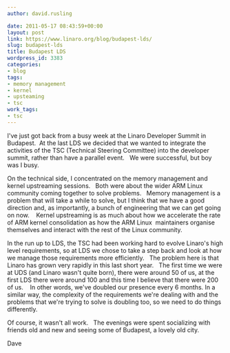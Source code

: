 ```yaml
---
author: david.rusling

date: 2011-05-17 08:43:59+00:00
layout: post
link: https://www.linaro.org/blog/budapest-lds/
slug: budapest-lds
title: Budapest LDS
wordpress_id: 3383
categories:
- blog
tags:
- memory management
- kernel
- upsteaming
- tsc
work_tags:
- tsc
---
```


I've just got back from a busy week at the Linaro Developer Summit in Budapest.  At the last LDS we decided that we wanted to integrate the activities of the TSC (Technical Steering Committee) into the developer summit, rather than have a parallel event.   We were successful, but boy was I busy.

On the technical side, I concentrated on the memory management and kernel upstreaming sessions.   Both were about the wider ARM Linux community coming together to solve problems.   Memory management is a problem that will take a while to solve, but I think that we have a good direction and, as importantly, a bunch of engineering that we can get going on now.    Kernel upstreaming is as much about how we accelerate the rate of ARM kernel consolidation as how the ARM Linux  maintainers organise themselves and interact with the rest of the Linux community.

In the run up to LDS, the TSC had been working hard to evolve Linaro's high level requirements, so at LDS we chose to take a step back and look at how we manage those requirements more efficiently.   The problem here is that Linaro has grown very rapidly in this last short year.   The first time we were at UDS (and Linaro wasn't quite born), there were around 50 of us, at the first LDS there were around 100 and this time I believe that there were 200 of us.    In other words, we've doubled our presence every 6 months. In a similar way, the complexity of the requirements we're dealing with and the problems that we're trying to solve is doubling too, so we need to do things differently.

Of course, it wasn't all work.   The evenings were spent socializing with friends old and new and seeing some of Budapest, a lovely old city.

Dave
